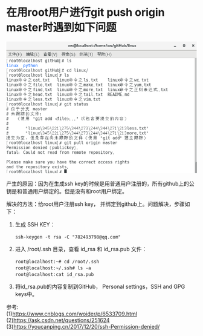 # 在用root用户进行git push origin master时遇到如下问题

![image](https://github.com/WangXing17/ProblemsEncountered/blob/master/images/1.png)

产生的原因：因为在生成ssh key的时候是用普通用户注册的，所有github上的公钥是和普通用户绑定的。但是没有和root用户绑定。

解决的方法：给root用户注册ssh key， 并绑定到github上。问题解决，步骤如下：  
1. 生成 SSH KEY：  

    `ssh-keygen -t rsa -C "782493798@qq.com"`       
2. 进入 /root/.ssh 目录，查看 id_rsa 和 id_rsa.pub 文件：

    `root@localhost:~# cd /root/.ssh`  
    `root@localhost:~/.ssh# ls -a`  
    `root@localhost:cat id_rsa.pub`  
3. 将id_rsa.pub的内容复制到GitHub， Personal settings，SSH and GPG keys中。

参考:  
(1)https://www.cnblogs.com/woider/p/6533709.html                   
(2)https://ask.csdn.net/questions/251624                        
(3)https://youcanping.cn/2017/12/20/ssh-Permission-denied/                      



